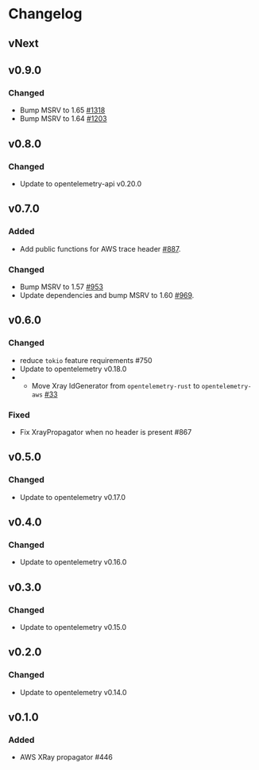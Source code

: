 # Changelog

## vNext

## v0.9.0

### Changed

- Bump MSRV to 1.65 [#1318](https://github.com/open-telemetry/opentelemetry-rust/pull/1318)
- Bump MSRV to 1.64 [#1203](https://github.com/open-telemetry/opentelemetry-rust/pull/1203)

## v0.8.0

### Changed

- Update to opentelemetry-api v0.20.0

## v0.7.0
### Added
- Add public functions for AWS trace header [#887](https://github.com/open-telemetry/opentelemetry-rust/pull/887).

### Changed
- Bump MSRV to 1.57 [#953](https://github.com/open-telemetry/opentelemetry-rust/pull/953)
- Update dependencies and bump MSRV to 1.60 [#969](https://github.com/open-telemetry/opentelemetry-rust/pull/969).

## v0.6.0

### Changed

- reduce `tokio` feature requirements #750
- Update to opentelemetry v0.18.0
- - Move Xray IdGenerator from `opentelemetry-rust` to `opentelemetry-aws` [#33](https://github.com/open-telemetry/opentelemetry-rust-contrib/pull/33)

### Fixed

- Fix XrayPropagator when no header is present #867

## v0.5.0

### Changed

- Update to opentelemetry v0.17.0

## v0.4.0

### Changed

- Update to opentelemetry v0.16.0

## v0.3.0

### Changed

- Update to opentelemetry v0.15.0

## v0.2.0

### Changed

- Update to opentelemetry v0.14.0

## v0.1.0

### Added

- AWS XRay propagator #446
